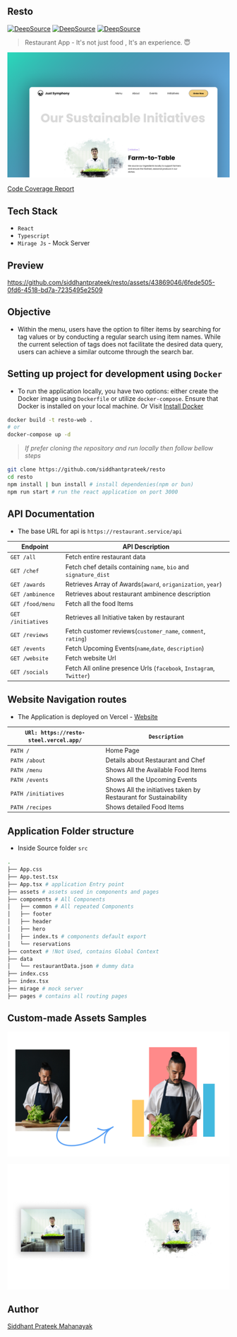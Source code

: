 ## Resto

[![DeepSource](https://app.deepsource.com/gh/siddhantprateek/resto.svg/?label=code+coverage&show_trend=true&token=Zrz65MP7DF-jtD3zXrmlO0p7)](https://app.deepsource.com/gh/siddhantprateek/resto/)
[![DeepSource](https://app.deepsource.com/gh/siddhantprateek/resto.svg/?label=active+issues&show_trend=true&token=Zrz65MP7DF-jtD3zXrmlO0p7)](https://app.deepsource.com/gh/siddhantprateek/resto/)
[![DeepSource](https://app.deepsource.com/gh/siddhantprateek/resto.svg/?label=resolved+issues&show_trend=true&token=Zrz65MP7DF-jtD3zXrmlO0p7)](https://app.deepsource.com/gh/siddhantprateek/resto/)

> Restaurant App - It's not just food , It's an experience. 😇

![](./assets/thumb2.png)

[Code Coverage Report](https://app.deepsource.com/report/dc8ba39c-391c-4491-8598-77342accbd1f)

## Tech Stack

- `React`
- `Typescript`
- `Mirage Js` - Mock Server

## Preview

https://github.com/siddhantprateek/resto/assets/43869046/6fede505-0fd6-4518-bd7a-7235495e2509

## Objective

- Within the menu, users have the option to filter items by searching for tag values or by conducting a regular search using item names. While the current selection of tags does not facilitate the desired data query, users can achieve a similar outcome through the search bar.

## Setting up project for development using `Docker`

- To run the application locally, you have two options: either create the Docker image using `Dockerfile` or utilize `docker-compose`. Ensure that Docker is installed on your local machine. Or Visit [Install Docker](https://docs.docker.com/engine/install/)

```bash
docker build -t resto-web .
# or
docker-compose up -d
```

> _If prefer cloning the repository and run locally then follow bellow steps_

```bash
git clone https://github.com/siddhantprateek/resto
cd resto
npm install | bun install # install dependenies(npm or bun)
npm run start # run the react application on port 3000
```

## API Documentation

- The base URL for api is `https://restaurant.service/api`

| Endpoint           | API Description                                                     |
| ------------------ | ------------------------------------------------------------------- |
| `GET /all`         | Fetch entire restaurant data                                        |
| `GET /chef`        | Fetch chef details containing `name`, `bio` and `signature_dist`    |
| `GET /awards`      | Retrieves Array of Awards(`award`, `origanization`, `year`)         |
| `GET /ambinence`   | Retrieves about restaurant ambinence description                    |
| `GET /food/menu`   | Fetch all the food Items                                            |
| `GET /initiatives` | Retrieves all Initiative taken by restaurant                        |
| `GET /reviews`     | Fetch customer reviews(`customer_name`, `comment`, `rating`)        |
| `GET /events`      | Fetch Upcoming Events(`name`,`date`, `description`)                 |
| `GET /website`     | Fetch website Url                                                   |
| `GET /socials`     | Fetch All online presence Urls (`facebook`, `Instagram`, `Twitter`) |

## Website Navigation routes

- The Application is deployed on Vercel - [Website](https://resto-steel.vercel.app)

| `URl: https://resto-steel.vercel.app/` | `Description`                                                    |
| -------------------------------------- | ---------------------------------------------------------------- |
| `PATH /`                               | Home Page                                                        |
| `PATH /about`                          | Details about Restaurant and Chef                                |
| `PATH /menu`                           | Shows All the Available Food Items                               |
| `PATH /events`                         | Shows all the Upcoming Events                                    |
| `PATH /initiatives`                    | Shows All the initiatives taken by Restaurant for Sustainability |
| `PATH /recipes`                        | Shows detailed Food Items                                        |

## Application Folder structure

- Inside Source folder `src`

```bash
.
├── App.css
├── App.test.tsx
├── App.tsx # application Entry point
├── assets # assets used in components and pages
├── components # All Components
│   ├── common # All repeated Components
│   ├── footer
│   ├── header
│   ├── hero
│   ├── index.ts # components default export
│   └── reservations
├── context # !Not Used, contains Global Context
├── data
│   └── restaurantData.json # dummy data
├── index.css
├── index.tsx
├── mirage # mock server
├── pages # contains all routing pages

```

## Custom-made Assets Samples

![](./assets/custom-assets.png)

![](./assets/custom-img.png)

## Author

[Siddhant Prateek Mahanayak](https://github.com/siddhantprateek)

